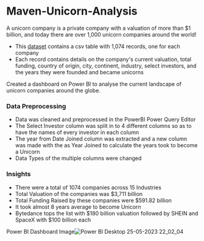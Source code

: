 # Maven-Unicorn-Analysis
A unicorn company is a private company with a valuation of more than $1 billion, and today there are over 1,000 unicorn companies around the world!

* This [dataset](https://www.mavenanalytics.io/blog/maven-unicorn-challenge) contains a csv table with 1,074 records, one for each company
* Each record contains details on the company's current valuation, total funding, country of origin, city, continent, industry, select investors, and the years they were founded and became unicorns

Created a dashboard on Power BI to analyse the current landscape of unicorn companies around the globe. 

### Data Preprocessing
 *  Data was cleaned and preprocessed in the PowerBI Power Query Editor
 *  The Select Investor column was split in to 4 different columns so as to have the names of every investor in each column
 *  The year from Date Joined column was extracted and a new column was made with the as Year Joined to calculate the years took to become a Unicorn
 *  Data Types of the multiple columns were changed
 
### Insights
 *  There were a total of 1074 companies across 15 Industries
 *  Total Valuation of the companies was $3,711 billion
 *  Total Funding Raised by these companies were $591.82 billion
 *  It took almost 8 years average to become Unicorn
 *  Bytedance tops the list with $180 billion valuation followed by SHEIN and SpaceX with $100 billion each
 
 
 Power BI Dashboard Image![Power BI Desktop 25-05-2023 22_02_04](https://github.com/ZuhairBhati/Maven-Unicorn-Analysis/assets/123544025/7f357eb4-14c9-419c-91a4-1c36b18efcdf)
